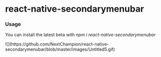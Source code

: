 # react-native-secondarymenubar
<h3> Usage </h3>
<p>You can install the latest beta with <em> npm i react-native-secondarymenubar</em></p>
![](https://github.com/NextChampion/react-native-secondarymenubar/blob/master/images/Untitled5.gif)
